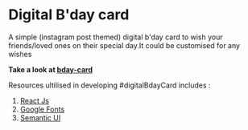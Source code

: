 # Digital B'day card

A simple (instagram post themed) digital b'day card to wish your friends/loved ones on their special day.It could be customised for any wishes

**Take a look at [bday-card](https://happy-birthday-aishu.netlify.app/)**

Resources ultilised in developing #digitalBdayCard includes :

1. [React Js](https://reactjs.org/)
2. [Google Fonts](https://fonts.google.com/)
3. [Semantic UI](https://semantic-ui.com/)
